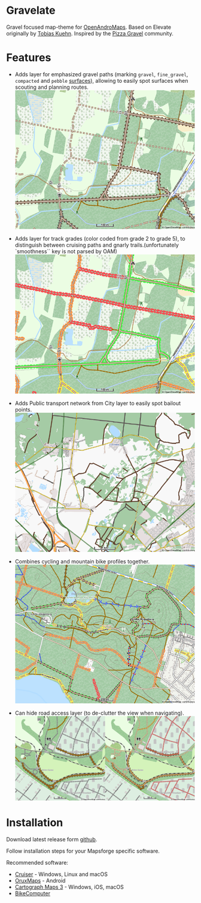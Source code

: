 # Gravelate
Gravel focused map-theme for [OpenAndroMaps](https://www.openandromaps.org/en).
Based on Elevate originally by [Tobias Kuehn](http://www.eartrumpet.net/contact/).
Inspired by the [Pizza Gravel](https://www.instagram.com/pizzagravel) community.

# Features
* Adds layer for emphasized gravel paths (marking `gravel`, `fine_gravel`, `compacted` and `pebble` [surfaces](https://wiki.openstreetmap.org/wiki/Key:surface)), allowing to easily spot surfaces when scouting and planning routes.
![Emphasized gravel paths](/assets/marked_gravel.png)

* Adds layer for track grades (color coded from grade 2 to grade 5), to distinguish between cruising paths and gnarly trails.(unfortunately `smoothness`` key is not parsed by OAM)
![Marked track grades](/assets/track_grades.png)

* Adds Public transport network from City layer to easily spot bailout points.
![Train and gravel network](/assets/train_gravel_network.png)

* Combines cycling and mountain bike profiles together.
![Mountain bike tracks](/assets/mtb_tracks.png)

* Can hide road access layer (to de-clutter the view when navigating).
![Road access](/assets/road_access.png)

# Installation
Download latest release form [github](https://github.com/ghztomash/Gravelate/releases/latest).

Follow installation steps for your Mapsforge specific software.

Recommended software:
* [Cruiser](https://github.com/devemux86/cruiser) - Windows, Linux and macOS
* [OruxMaps](https://www.oruxmaps.com/) - Android
* [Cartograph Maps 3](https://www.cartograph.eu/v3/) - Windows, iOS, macOS
* [BikeComputer](https://bikecomputer.roproducts.de/)